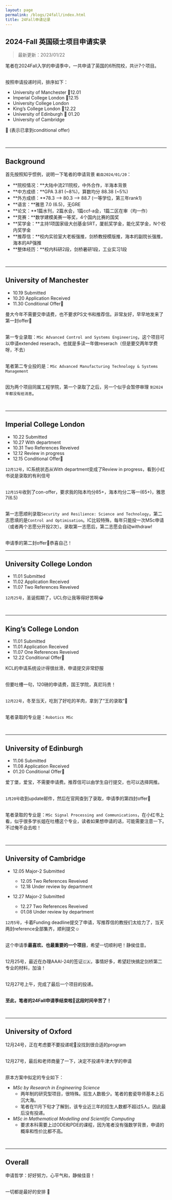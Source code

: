 ```yaml
---
layout: page
permalink: /blogs/24fall/index.html
title: 24Fall申请记录
---
```


## 2024-Fall 英国硕士项目申请实录

> 最新更新：2023/01/22

笔者在2024Fall入学的申请季中，一共申请了英国的6所院校，共计7个项目。

<br>按照申请投递时间，排序如下：

- University of Manchester 🎊12.01
- Imperial College London 🎊12.15
- University College London 
- King’s College London 🎊12.22
- University of Edinburgh 🎊 01.20
- University of Cambridge 

🎊 (表示已拿到conditional offer)

<br>

----

## Background

首先按照知乎惯例，说明一下笔者的申请背景 `截自2024/01/20`：

- **院校情况：**大陆中流211院校，中外合作，半海本背景
- **中方成绩：**GPA 3.81 (~8%)，算数均分 88.38 (~5%)
- **外方成绩：**78.3 --> 80.3 --> 88.7 (一等学位，第三年rank1)
- **语言：**雅思 7.0 (6.5)，无GRE
- **论文：**1篇水刊，2篇水会，1篇ccf-a会，1篇二区在审（均一作）
- **竞赛：**数学建模美赛一等奖，4个国内比赛的国奖
- **奖学金：**主持1项国家级大创基金SRT，厦航奖学金，能化奖学金，N个校内奖学金
- **推荐信：**校内实验室大老板强推，剑桥教授模版推，海本的副院长强推，海本的AP强推
- **整体经历：**校内科研2段，剑桥暑研1段，工业实习1段

<br>

---

## University of Manchester

- 10.19 Submitted
- 10.20 Application Received
- 11.30 Conditional Offer🎊

曼大今年不需要交申请费，也不要求PS文书和推荐信。非常友好，早早地发来了第一封offer🥰

<br>第一专业录取：`MSc Advanced Control and Systems Engineering`，这个项目可以申请extended reserach，也就是多读一年做reserach（但是要交两年学费呀，不去）

<br>笔者第二专业投的是：`MSc Advanced Manufacturing Technology & Systems Management`

<br>因为两个项目同属工程学院，第一个录取了之后，另一个似乎会暂停审理 `到2024年都没有给消息`。

<br>

---

## Imperial College London

- 10.22 Submitted
- 10.27 With department
- 10.31 Two References Reveived
- 12.12 Review in progress
- 12.15 Conditional Offer🎊

`12月12号`，IC系统状态从With department变成了Review in progress，看到小红书说是录取的有利信号

<br>`12月15号`收到了con-offer，要求我的陆本均分85+，海本均分二等一(65+)，雅思7(6.5)

<br>第一志愿顺利录取`Security and Resilience: Science and Technology`，第二志愿填的是`Control and Optimisation`。IC比较特殊，每年只能投一次MSc申请（或者两个志愿分开投2次）。录取第一志愿后，第二志愿会自动withdraw!

<br>申请季的第二封offer🍻恭喜自己！

----

## University College London

- 11.01 Submitted
- 11.02 Application Received
- 11.07 Two References Reveived

`12月25号`，圣诞假期了，UCL你让我等得好苦啊😭

<br>

---

## King’s College London

- 11.01 Submitted
- 11.01 Application Received
- 11.07 One References Reveived
- 12.22 Conditional Offer🎊

KCL的申请系统设计得很丝滑，申请提交非常舒服

<br>但要吐槽一句，120磅的申请费，国王学院，真尼玛贵！

<br>`12月22号`，冬至当天，吃到了好吃的羊肉，拿到了“王的录取”👑

<br>笔者录取的专业是：`Robotics MSc`

<br>

---

## University of Edinburgh

- 11.06 Submitted
- 11.08 Application Received
- 01.20 Conditional Offer🎊

爱丁堡，爱宝，不需要申请费。推荐信可以由学生自行提交，也可以选择网推。

<br>`1月20号`收到update邮件，然后在官网查到了录取，申请季的第四封offer🥳

<br>笔者录取的专业是：`MSc Signal Processing and Communications`，在小红书上看，似乎很多学长姐在吐槽这个专业，读者如果想申请的话，可能需要注意一下。不过俺不会去啦！

<br>

---

## University of Cambridge

- 12.05 Major-2 Submitted
  - 12.05 Two References Reveived
  - 12.18 Under review by department

- 12.27 Major-2 Submitted
  - 12.27 Two References Reveived
  - 01.08 Under review by department

`12月5号`，卡着Funding deadline提交了申请，写推荐信的教授们太给力了，当天两封reference全部集齐，顺利提交☺️

<br>这个申请季**最喜欢、也最重要的一个项目**，希望一切顺利吧！静侯佳音。

<br>12月25号，最近在办理AAAI-24的签证🇨🇦，事情好多，希望赶快搞定剑桥第二专业的材料，加油！

<br>12月27号上午，完成了最后一个项目的投递。

<br>**至此，笔者的24Fall申请季结束啦🍺这段时间辛苦了！**

<br>

---

## University of Oxford

12月24号，正在考虑要不要投递呢🧐没找到很合适的program

<br>12月27号，最后和老师商量了一下，决定不投递牛津大学的申请

<br>原本方案中拟定的专业如下：

- *MSc by Research in Engineering Science*
  - 两年制的研究型项目，很特殊。招生人数极少。笔者的套瓷导师基本上石沉大海。
  - 笔者在11月下旬才了解到，该专业近三年的招生人数都不超过5人。因此最后没有投递。
- *MSc in Mathematical Modelling and Scientific Computing*
  - 要求本科需要上过ODE和PDE的课程，因为笔者没有强数学背景，申请的概率和性价比都不高。

<br>

---

## Overall

申请哲学：好好努力，心平气和，静候佳音！

<br>一切都是最好的安排 🥰
